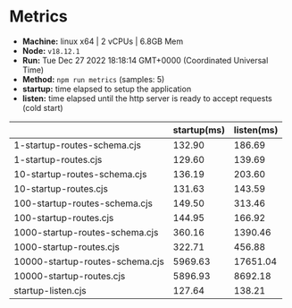 # Metrics
* __Machine:__ linux x64 | 2 vCPUs | 6.8GB Mem
* __Node:__ `v18.12.1`
* __Run:__ Tue Dec 27 2022 18:18:14 GMT+0000 (Coordinated Universal Time)
* __Method:__ `npm run metrics` (samples: 5)
* __startup:__ time elapsed to setup the application
* __listen:__ time elapsed until the http server is ready to accept requests (cold start)

| | startup(ms) | listen(ms) |
|-| -       | -      |
| 1-startup-routes-schema.cjs | 132.90 | 186.69 |
| 1-startup-routes.cjs | 129.60 | 139.69 |
| 10-startup-routes-schema.cjs | 136.19 | 203.60 |
| 10-startup-routes.cjs | 131.63 | 143.59 |
| 100-startup-routes-schema.cjs | 149.50 | 313.46 |
| 100-startup-routes.cjs | 144.95 | 166.92 |
| 1000-startup-routes-schema.cjs | 360.16 | 1390.46 |
| 1000-startup-routes.cjs | 322.71 | 456.88 |
| 10000-startup-routes-schema.cjs | 5969.63 | 17651.04 |
| 10000-startup-routes.cjs | 5896.93 | 8692.18 |
| startup-listen.cjs | 127.64 | 138.21 |
